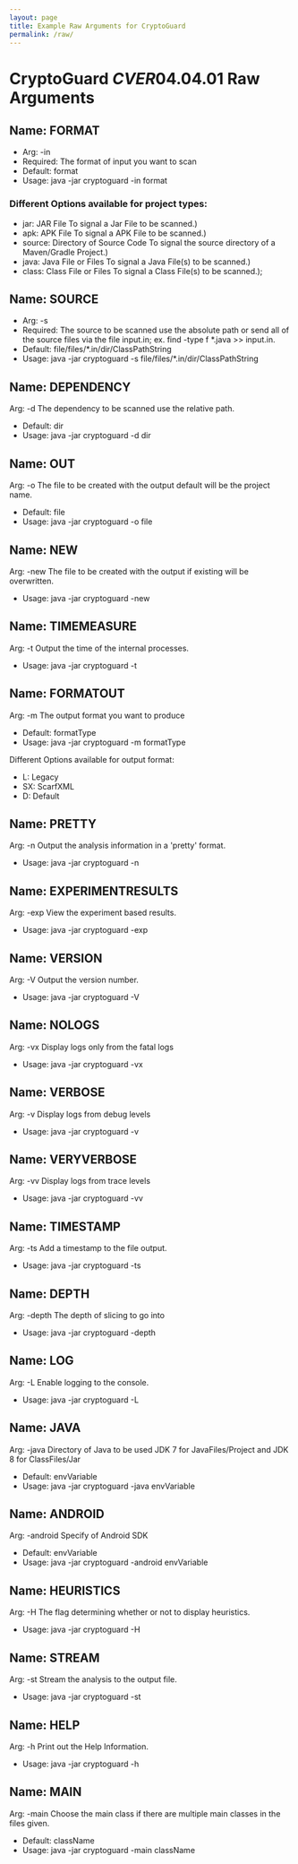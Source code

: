 ```yaml
---
layout: page
title: Example Raw Arguments for CryptoGuard
permalink: /raw/
---
```


# CryptoGuard $CVER 04.04.01$ Raw Arguments

## Name: FORMAT
* Arg: -in
* Required: The format of input you want to scan
* Default: format
* Usage: java -jar cryptoguard -in format

### Different Options available for project types:
* jar: JAR File To signal a Jar File to be scanned.)
* apk: APK File To signal a APK File to be scanned.)
* source: Directory of Source Code To signal the source directory of a Maven/Gradle Project.)
* java: Java File or Files To signal a Java File(s) to be scanned.)
* class: Class File or Files To signal a Class File(s) to be scanned.);

## Name: SOURCE
* Arg: -s
* Required: The source to be scanned use the absolute path or send all of the source files via the file input.in; ex. find -type f *.java >> input.in.
* Default: file/files/*.in/dir/ClassPathString
* Usage: java -jar cryptoguard -s file/files/*.in/dir/ClassPathString

## Name: DEPENDENCY
Arg: -d
The dependency to be scanned use the relative path.
* Default: dir
* Usage: java -jar cryptoguard -d dir

## Name: OUT
Arg: -o
The file to be created with the output default will be the project name.
* Default: file
* Usage: java -jar cryptoguard -o file

## Name: NEW
Arg: -new
The file to be created with the output if existing will be overwritten.
* Usage: java -jar cryptoguard -new

## Name: TIMEMEASURE
Arg: -t
Output the time of the internal processes.
* Usage: java -jar cryptoguard -t

## Name: FORMATOUT
Arg: -m
The output format you want to produce
* Default: formatType
* Usage: java -jar cryptoguard -m formatType

Different Options available for output format:
* L: Legacy
* SX: ScarfXML
* D: Default

## Name: PRETTY
Arg: -n
Output the analysis information in a 'pretty' format.
* Usage: java -jar cryptoguard -n

## Name: EXPERIMENTRESULTS
Arg: -exp
View the experiment based results.
* Usage: java -jar cryptoguard -exp

## Name: VERSION
Arg: -V
Output the version number.
* Usage: java -jar cryptoguard -V

## Name: NOLOGS
Arg: -vx
Display logs only from the fatal logs
* Usage: java -jar cryptoguard -vx

## Name: VERBOSE
Arg: -v
Display logs from debug levels
* Usage: java -jar cryptoguard -v

## Name: VERYVERBOSE
Arg: -vv
Display logs from trace levels
* Usage: java -jar cryptoguard -vv

## Name: TIMESTAMP
Arg: -ts
Add a timestamp to the file output.
* Usage: java -jar cryptoguard -ts

## Name: DEPTH
Arg: -depth
The depth of slicing to go into
* Usage: java -jar cryptoguard -depth

## Name: LOG
Arg: -L
Enable logging to the console.
* Usage: java -jar cryptoguard -L

## Name: JAVA
Arg: -java
Directory of Java to be used JDK 7 for JavaFiles/Project and JDK 8 for ClassFiles/Jar
* Default: envVariable
* Usage: java -jar cryptoguard -java envVariable

## Name: ANDROID
Arg: -android
Specify of Android SDK
* Default: envVariable
* Usage: java -jar cryptoguard -android envVariable

## Name: HEURISTICS
Arg: -H
The flag determining whether or not to display heuristics.
* Usage: java -jar cryptoguard -H

## Name: STREAM
Arg: -st
Stream the analysis to the output file.
* Usage: java -jar cryptoguard -st

## Name: HELP
Arg: -h
Print out the Help Information.
* Usage: java -jar cryptoguard -h

## Name: MAIN
Arg: -main
Choose the main class if there are multiple main classes in the files given.
* Default: className
* Usage: java -jar cryptoguard -main className